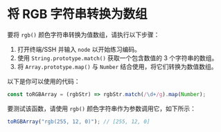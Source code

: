 # 将 RGB 字符串转换为数组

要将 `rgb()` 颜色字符串转换为值数组，请执行以下步骤：

1. 打开终端/SSH 并输入 `node` 以开始练习编码。
2. 使用 `String.prototype.match()` 获取一个包含数值的 3 个字符串的数组。
3. 将 `Array.prototype.map()` 与 `Number` 结合使用，将它们转换为数值数组。

以下是你可以使用的代码：

```js
const toRGBArray = (rgbStr) => rgbStr.match(/\d+/g).map(Number);
```

要测试该函数，请使用 `rgb()` 颜色字符串作为参数调用它，如下所示：

```js
toRGBArray("rgb(255, 12, 0)"); // [255, 12, 0]
```
